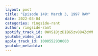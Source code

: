 ```yaml
---
layout: post
title: "Episode 149: March 3, 1997 RAW"
date: 2022-03-04
categories: ringside-rant
author: ringside-rant
spotify_track_id: 0WVS1DjzDIBG5zvO84ZqWM
youtube_video_id: 
apple_track_id: 1000552930003
youtube_metadata: 
---
```

